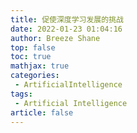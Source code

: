 ```yaml
---
title: 促使深度学习发展的挑战
date: 2022-01-23 01:04:16
author: Breeze Shane
top: false
toc: true
mathjax: true
categories: 
 - ArtificialIntelligence
tags: 
 - Artificial Intelligence
article: false
---
```

